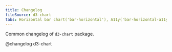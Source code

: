 ```yaml
---
title: Changelog
fileSource: d3-chart
tabs: Horizontal bar chart('bar-horizontal'), A11y('bar-horizontal-a11y'), API('bar-horizontal-api'), Examples('bar-horizontal-d3-code'), Changelog('d3-chart-changelog')
---
```


Common changelog of `d3-chart` package.

@changelog d3-chart
